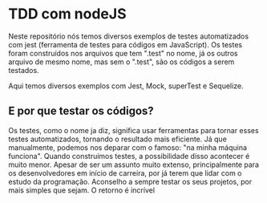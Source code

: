 # TDD com nodeJS

Neste repositório nós temos diversos exemplos de testes automatizados com jest (ferramenta de testes para códigos em JavaScript). Os testes foram construídos nos arquivos que tem ".test" no nome, já os outros arquivo de mesmo nome, mas sem o ".test", são os códigos a serem testados.

Aqui temos diversos exemplos com Jest, Mock, superTest e Sequelize. 

## E por que testar os códigos? 

Os testes, como o nome ja diz, significa usar ferramentas para tornar esses testes automatizados, tornando o resultado mais eficiente. Já que manualmente, podemos nos deparar com o famoso: "na minha máquina funciona". Quando construímos testes, a possibilidade disso acontecer é muito menor. Apesar de ser um assunto muito extenso, principalmente para os desenvolvedores em início de carreira, por já terem que lidar com o estudo da programação. Aconselho a sempre testar os seus projetos, por mais simples que sejam. O retorno é incrível
